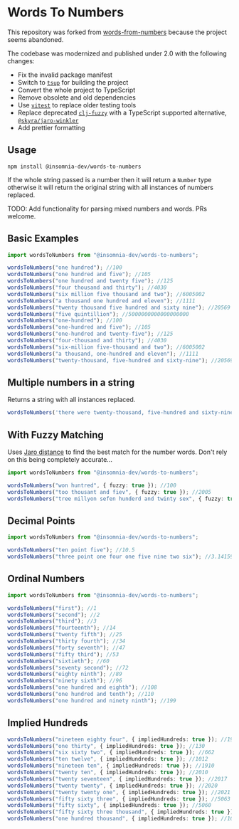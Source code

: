 # Words To Numbers

This repository was forked from
[words-from-numbers](https://github.com/finnfiddle/words-to-numbers) because the
project seems abandoned.

The codebase was modernized and published under 2.0 with the following changes:

- Fix the invalid package manifest
- Switch to [`tsup`](https://github.com/egoist/tsup) for building the project
- Convert the whole project to TypeScript
- Remove obsolete and old dependencies
- Use [`vitest`](https://github.com/vitest-dev/vitest) to replace older testing
  tools
- Replace deprecated [`clj-fuzzy`](https://github.com/Yomguithereal/clj-fuzzy)
  with a TypeScript supported alternative,
  [`@skyra/jaro-winkler`](https://github.com/skyra-project/jaro-winkler)
- Add prettier formatting

## Usage

```
npm install @insomnia-dev/words-to-numbers
```

If the whole string passed is a number then it will return a `Number` type
otherwise it will return the original string with all instances of numbers
replaced.

TODO: Add functionality for parsing mixed numbers and words. PRs welcome.

## Basic Examples

```ts
import wordsToNumbers from "@insomnia-dev/words-to-numbers";

wordsToNumbers("one hundred"); //100
wordsToNumbers("one hundred and five"); //105
wordsToNumbers("one hundred and twenty five"); //125
wordsToNumbers("four thousand and thirty"); //4030
wordsToNumbers("six million five thousand and two"); //6005002
wordsToNumbers("a thousand one hundred and eleven"); //1111
wordsToNumbers("twenty thousand five hundred and sixty nine"); //20569
wordsToNumbers("five quintillion"); //5000000000000000000
wordsToNumbers("one-hundred"); //100
wordsToNumbers("one-hundred and five"); //105
wordsToNumbers("one-hundred and twenty-five"); //125
wordsToNumbers("four-thousand and thirty"); //4030
wordsToNumbers("six-million five-thousand and two"); //6005002
wordsToNumbers("a thousand, one-hundred and eleven"); //1111
wordsToNumbers("twenty-thousand, five-hundred and sixty-nine"); //20569
```

## Multiple numbers in a string

Returns a string with all instances replaced.

```ts
wordsToNumbers('there were twenty-thousand, five-hundred and sixty-nine X in the five quintillion Y')) // 'there were 20569 X in the 5000000000000000000 Y'
```

## With Fuzzy Matching

Uses
[Jaro distance](https://en.wikipedia.org/wiki/Jaro%E2%80%93Winkler_distance) to
find the best match for the number words. Don't rely on this being completely
accurate...

```ts
import wordsToNumbers from "@insomnia-dev/words-to-numbers";

wordsToNumbers("won huntred", { fuzzy: true }); //100
wordsToNumbers("too thousant and fiev", { fuzzy: true }); //2005
wordsToNumbers("tree millyon sefen hunderd and twinty sex", { fuzzy: true }); //3000726
```

## Decimal Points

```ts
import wordsToNumbers from "@insomnia-dev/words-to-numbers";

wordsToNumbers("ten point five"); //10.5
wordsToNumbers("three point one four one five nine two six"); //3.1415926
```

## Ordinal Numbers

```ts
import wordsToNumbers from "@insomnia-dev/words-to-numbers";

wordsToNumbers("first"); //1
wordsToNumbers("second"); //2
wordsToNumbers("third"); //3
wordsToNumbers("fourteenth"); //14
wordsToNumbers("twenty fifth"); //25
wordsToNumbers("thirty fourth"); //34
wordsToNumbers("forty seventh"); //47
wordsToNumbers("fifty third"); //53
wordsToNumbers("sixtieth"); //60
wordsToNumbers("seventy second"); //72
wordsToNumbers("eighty ninth"); //89
wordsToNumbers("ninety sixth"); //96
wordsToNumbers("one hundred and eighth"); //108
wordsToNumbers("one hundred and tenth"); //110
wordsToNumbers("one hundred and ninety ninth"); //199
```

## Implied Hundreds

```ts
wordsToNumbers("nineteen eighty four", { impliedHundreds: true }); //1984
wordsToNumbers("one thirty", { impliedHundreds: true }); //130
wordsToNumbers("six sixty two", { impliedHundreds: true }); //662
wordsToNumbers("ten twelve", { impliedHundreds: true }); //1012
wordsToNumbers("nineteen ten", { impliedHundreds: true }); //1910
wordsToNumbers("twenty ten", { impliedHundreds: true }); //2010
wordsToNumbers("twenty seventeen", { impliedHundreds: true }); //2017
wordsToNumbers("twenty twenty", { impliedHundreds: true }); //2020
wordsToNumbers("twenty twenty one", { impliedHundreds: true }); //2021
wordsToNumbers("fifty sixty three", { impliedHundreds: true }); //5063
wordsToNumbers("fifty sixty", { impliedHundreds: true }); //5060
wordsToNumbers("fifty sixty three thousand", { impliedHundreds: true }); //5063000
wordsToNumbers("one hundred thousand", { impliedHundreds: true }); //100000
```
